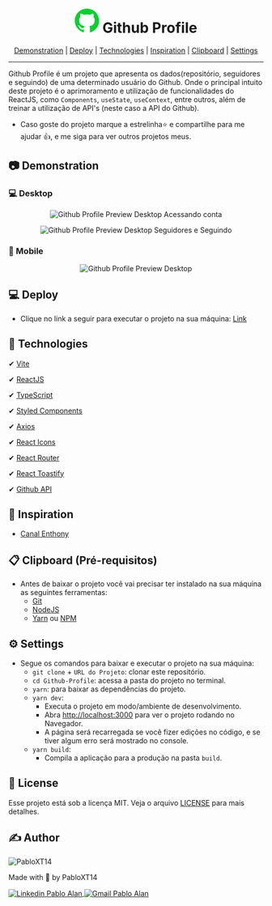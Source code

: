 <h1 align="center">
    <img alt="Icone do Github" title="Icone do Github" src="./favicon.svg" />
    Github Profile
</h1>

<p align="center">
 <a href="#-demonstration">Demonstration</a> |
 <a href="#-deploy">Deploy</a> |
 <a href="#-technologies">Technologies</a> |
 <a href="#-inspiration">Inspiration</a> |
 <a href="#-clipboard-pré-requisitos">Clipboard</a> |
 <a href="#-settings">Settings</a>
</p>

---

Github Profile é um projeto que apresenta os dados(repositório, seguidores e seguindo) de uma determinado usuário do Github. Onde o principal intuito deste projeto é o aprimoramento e utilização de funcionalidades do ReactJS, como `Components`, `useState`, `useContext`, entre outros, além de treinar a utilização de API's (neste caso a API do Github).

* Caso goste do projeto marque a estrelinha⭐ e compartilhe para me ajudar 👍, e me siga para ver outros projetos meus.

## 📷 Demonstration
### 💻 Desktop
<p align="center">
    <img alt="Github Profile Preview Desktop Acessando conta" title="Github Profile Preview Desktop Acessando conta" src="./github/Github-Profile__Preview-Desktop-01.gif" />
</p>
<p align="center">
    <img alt="Github Profile Preview Desktop Seguidores e Seguindo" title="Github Profile Preview Desktop Seguidores e Seguindo" src="./github/Github-Profile__Preview-Desktop-02.gif" />
</p>

### 📱 Mobile 
<p align="center">
    <img alt="Github Profile Preview Desktop" title="Github Profile Preview Desktop" src="./github/Github-Profile__Preview-Mobile-01.gif" />
</p>


## 💻 Deploy
- Clique no link a seguir para executar o projeto na sua máquina: <a target="_blank" href="https://git-hub-profile-delta.vercel.app/">Link</a>


## 🚀 Technologies
✔ [Vite](https://vitejs.dev/)
<br/>

✔ [ReactJS](https://reactjs.org/)
<br/>

✔ [TypeScript](https://www.typescriptlang.org/)
<br/>

✔ [Styled Components](https://styled-components.com/)
<br/>

✔ [Axios](https://axios-http.com/docs/intro)
<br/>

✔ [React Icons](https://react-icons.github.io/react-icons/)
<br/>

✔ [React Router](https://reactrouter.com/)
<br/>

✔ [React Toastify](https://fkhadra.github.io/react-toastify/introduction)
<br/>

✔ [Github API](https://docs.github.com/pt/rest)
<br/>


## 🎨 Inspiration

- [Canal Enthony](https://www.youtube.com/channel/UCNPvNQl3i3LOB2pFSvJ2XKQ/featured)


## 📋 Clipboard (Pré-requisitos)
- Antes de baixar o projeto você vai precisar ter instalado na sua máquina as seguintes ferramentas:
    * [Git](https://git-scm.com)
    * [NodeJS](https://nodejs.org/en/)
    * [Yarn](https://yarnpkg.com/) ou [NPM](https://www.npmjs.com/)


## ⚙ Settings
- Segue os comandos para baixar e executar o projeto na sua máquina:
    * `git clone` + `URL do Projeto`: clonar este repositório.
    * `cd Github-Profile`: acessa a pasta do projeto no terminal.
    * `yarn`: para baixar as dependências do projeto.
    * `yarn dev`: 
        - Executa o projeto em modo/ambiente de desenvolvimento.
        - Abra [http://localhost:3000](http://localhost:3000) para ver o projeto rodando no Navegador.
        - A página será recarregada se você fizer edições no código, e se tiver algum erro será mostrado no console.
    * `yarn build`: 
        - Compila a aplicação para a produção na pasta `build`.


## 📝 License
Esse projeto está sob a licença MIT. Veja o arquivo [LICENSE](LICENSE) para mais detalhes.

## ✍ Author
<img alt="PabloXT14" title="PabloXT14" src="https://avatars.githubusercontent.com/u/71723595?s=400&u=f7a1ec0c2e1f7cd1acf79f61043dbc75b1079de6&v=4" width="100">
<p>
    Made with 💜 by PabloXT14
</p>
<p align="left">
    <a href="https://www.linkedin.com/in/pabloalan/" target="_blank">
        <img align="center" src="https://img.shields.io/badge/LinkedIn-%230077B5?style=for-the-badge&logo=linkedin&logoColor=white" alt="Linkedin Pablo Alan" />
    </a>
    <a href="mailto:pabloxt14@gmail.com" target="_blank">
        <img align="center" src="https://img.shields.io/badge/Gmail-FF0000?style=for-the-badge&logo=gmail&logoColor=white" alt="Gmail Pablo Alan" />
    </a>
</p>
